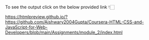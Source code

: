 To see the output click on the below provided link 👇🏻

https://htmlpreview.github.io/?https://github.com/Aishwary2004Gupta/Coursera-HTML-CSS-and-JavaScript-for-Web-Developers/blob/main/Assignments/module_2/index.html
